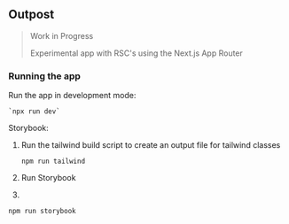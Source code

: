 ## Outpost

> Work in Progress
>
> Experimental app with RSC's using the Next.js App Router

### Running the app
Run the app in development mode:

    `npx run dev`

Storybook:

1. Run the tailwind build script to create an output file for tailwind classes

   `npm run tailwind`

2. Run Storybook
3. 
`npm run storybook`
